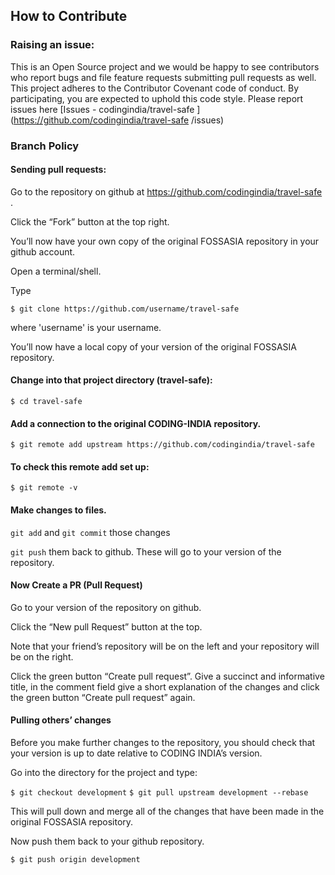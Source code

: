 ## How to Contribute

### Raising an issue:
 This is an Open Source project and we would be happy to see contributors who report bugs and file feature requests submitting pull requests as well.
 This project adheres to the Contributor Covenant code of conduct.
 By participating, you are expected to uphold this code style.
 Please report issues here [Issues - codingindia/travel-safe ](https://github.com/codingindia/travel-safe /issues)

### Branch Policy

#### Sending pull requests:

Go to the repository on github at https://github.com/codingindia/travel-safe  .

Click the “Fork” button at the top right.

You’ll now have your own copy of the original FOSSASIA repository in your github account.

Open a terminal/shell.

Type

`$ git clone https://github.com/username/travel-safe `

where 'username' is your username.

You’ll now have a local copy of your version of the original FOSSASIA repository.

#### Change into that project directory (travel-safe):

`$ cd travel-safe`

#### Add a connection to the original CODING-INDIA repository.

`$ git remote add upstream https://github.com/codingindia/travel-safe`

#### To check this remote add set up:

`$ git remote -v`

#### Make changes to files.

`git add` and `git commit` those changes

`git push` them back to github. These will go to your version of the repository.


#### Now Create a PR (Pull Request)

Go to your version of the repository on github.

Click the “New pull Request” button at the top.

Note that your friend’s repository will be on the left and your repository will be on the right.

Click the green button “Create pull request”. Give a succinct and informative title, in the comment field give a short explanation of the changes and click the green button “Create pull request” again.

#### Pulling others’ changes
Before you make further changes to the repository, you should check that your version is up to date relative to CODING INDIA’s version.

Go into the directory for the project and type:

`$ git checkout development`
`$ git pull upstream development --rebase`

This will pull down and merge all of the changes that have been made in the original FOSSASIA repository.

Now push them back to your github repository.

`$ git push origin development`
